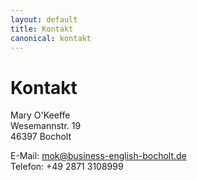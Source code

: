 ```yaml
---
layout: default
title: Kontakt
canonical: kontakt
---
```

# Kontakt

Mary O'Keeffe  
Wesemannstr. 19  
46397 Bocholt

E-Mail: <mok@business-english-bocholt.de>  
Telefon: +49 2871 3108999
